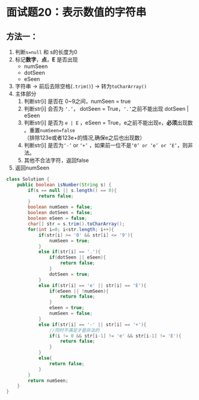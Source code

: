 # 面试题20：表示数值的字符串

## 方法一：

1. 判断`s=null` 和 s的长度为0
2. 标记**数字**，**点**，**E** 是否出现
   * numSeen
   * dotSeen
   * eSeen
3. 字符串 -&gt; 前后去除空格\(`.trim()`\) -&gt; 转为`toCharArray()` 
4. 主体部分
   1. 判断str\[i\] 是否在 0~9之间，numSeen = true
   2. 判断str\[i\] 会否为 `‘.’`， dotSeen = True，`‘.’`之前不能出现 dotSeen \| eSeen 
   3. 判断str\[i\] 是否为 `e | E` ，eSeen = True，e之前不能出现`e`，**必须**出现数 。重置`numSeen=false`（排除123e或者123e+的情况,确保e之后也出现数）
   4. 判断str\[i\] 是否为`‘-’` or `‘+’` ，如果前一位不是`‘0’ or ‘e’ or ‘E’`，则非法。
   5. 其他不合法字符，返回false
5. 返回numSeen

```java
class Solution {
    public boolean isNumber(String s) {
        if(s == null || s.length() == 0){
            return false;
        }
        boolean numSeen = false;
        boolean dotSeen = false;
        boolean eSeen = false;
        char[] str = s.trim().toCharArray();
        for(int i=0; i<str.length; i++){
            if(str[i] >= '0' && str[i] <= '9'){
                numSeen = true;
            }
            else if(str[i] == '.'){
                if(dotSeen || eSeen){
                    return false;
                }
                dotSeen = true;
            }
            else if(str[i] == 'e' || str[i] == 'E'){
                if(eSeen || !numSeen){
                    return false;
                }
                eSeen = true;
                numSeen = false;
            }
            else if(str[i] == '-' || str[i] == '+'){
                //同时不满足才是非法的
                if(i != 0 && str[i-1] != 'e' && str[i-1] != 'E'){
                    return false;
                }
            }
            else{
                return false;
            }
        }
        return numSeen;
    }
}
```

